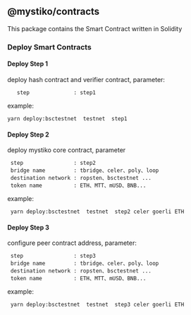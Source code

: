 ## @mystiko/contracts
This package contains the Smart Contract written in Solidity

### Deploy Smart Contracts
#### Deploy Step 1
deploy hash contract and verifier contract, parameter:

```
   step              : step1
```
example:

```yarn deploy:bsctestnet  testnet  step1```

#### Deploy Step 2
deploy mystiko core contract, parameter
```
 step                : step2
 bridge name         : tbridge、celer、poly、loop
 destination network : ropsten、bsctestnet ...
 token name          : ETH、MTT、mUSD、BNB...

```
example:

``` yarn deploy:bsctestnet  testnet  step2 celer goerli ETH```

#### Deploy Step 3
configure peer contract address, parameter:

```
 step                : step3
 bridge name         : tbridge、celer、poly、loop
 destination network : ropsten、bsctestnet ...
 token name          : ETH、MTT、mUSD、BNB...

```
example:

``` yarn deploy:bsctestnet  testnet  step3 celer goerli ETH```
